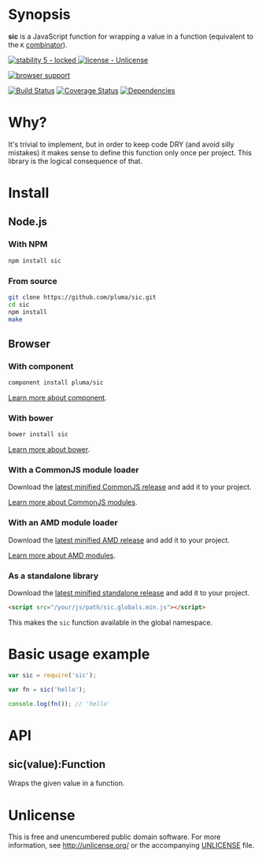 # Synopsis

**sic** is a JavaScript function for wrapping a value in a function (equivalent to the `K` [combinator](http://en.wikipedia.org/wiki/Combinatory_logic)).

[![stability 5 - locked](http://b.repl.ca/v1/stability-5_--_locked-blue.png)
](http://nodejs.org/api/documentation.html#documentation_stability_index) [![license - Unlicense](http://b.repl.ca/v1/license-Unlicense-lightgrey.png)](http://unlicense.org/)

[![browser support](https://ci.testling.com/pluma/sic.png)](https://ci.testling.com/pluma/sic)

[![Build Status](https://travis-ci.org/pluma/sic.png?branch=master)](https://travis-ci.org/pluma/sic) [![Coverage Status](https://coveralls.io/repos/pluma/sic/badge.png?branch=master)](https://coveralls.io/r/pluma/sic?branch=master) [![Dependencies](https://david-dm.org/pluma/sic.png?theme=shields.io)](https://david-dm.org/pluma/sic)

# Why?

It's trivial to implement, but in order to keep code DRY (and avoid silly mistakes) it makes sense to define this function only once per project. This library is the logical consequence of that.

# Install

## Node.js

### With NPM

```sh
npm install sic
```

### From source

```sh
git clone https://github.com/pluma/sic.git
cd sic
npm install
make
```

## Browser

### With component

```sh
component install pluma/sic
```

[Learn more about component](https://github.com/component/component).

### With bower

```sh
bower install sic
```

[Learn more about bower](https://github.com/twitter/bower).

### With a CommonJS module loader

Download the [latest minified CommonJS release](https://raw.github.com/pluma/sic/master/dist/sic.min.js) and add it to your project.

[Learn more about CommonJS modules](http://wiki.commonjs.org/wiki/Modules/1.1).

### With an AMD module loader

Download the [latest minified AMD release](https://raw.github.com/pluma/sic/master/dist/sic.amd.min.js) and add it to your project.

[Learn more about AMD modules](http://requirejs.org/docs/whyamd.html).

### As a standalone library

Download the [latest minified standalone release](https://raw.github.com/pluma/sic/master/dist/sic.globals.min.js) and add it to your project.

```html
<script src="/your/js/path/sic.globals.min.js"></script>
```

This makes the `sic` function available in the global namespace.

# Basic usage example

```javascript
var sic = require('sic');

var fn = sic('hello');

console.log(fn()); // 'hello'
```

# API

## sic(value):Function

Wraps the given value in a function.

# Unlicense

This is free and unencumbered public domain software. For more information, see http://unlicense.org/ or the accompanying [UNLICENSE](https://github.com/pluma/sic/blob/master/UNLICENSE) file.